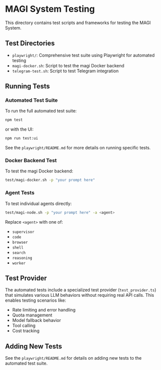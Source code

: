 # MAGI System Testing

This directory contains test scripts and frameworks for testing the MAGI System.

## Test Directories

- `playwright/`: Comprehensive test suite using Playwright for automated testing
- `magi-docker.sh`: Script to test the magi Docker backend
- `telegram-test.sh`: Script to test Telegram integration

## Running Tests

### Automated Test Suite

To run the full automated test suite:

```bash
npm test
```

or with the UI:

```bash
npm run test:ui
```

See the `playwright/README.md` for more details on running specific tests.

### Docker Backend Test

To test the magi Docker backend:

```bash
test/magi-docker.sh -p "your prompt here"
```

### Agent Tests

To test individual agents directly:

```bash
test/magi-node.sh -p "your prompt here" -a <agent>
```

Replace `<agent>` with one of:
- `supervisor`
- `code`
- `browser`
- `shell`
- `search`
- `reasoning`
- `worker`

## Test Provider

The automated tests include a specialized test provider (`test_provider.ts`) that simulates various LLM behaviors without requiring real API calls. This enables testing scenarios like:

- Rate limiting and error handling
- Quota management
- Model fallback behavior
- Tool calling
- Cost tracking

## Adding New Tests

See the `playwright/README.md` for details on adding new tests to the automated test suite.